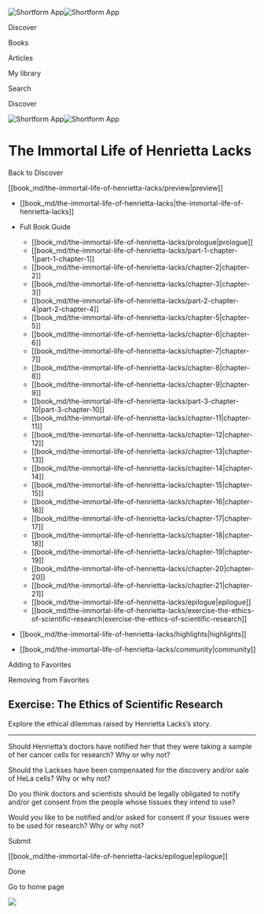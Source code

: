 ![Shortform App](/img/logo.36a2399e.svg)![Shortform App](/img/logo-dark.70c1b072.svg)

Discover

Books

Articles

My library

Search

Discover

![Shortform App](/img/logo.36a2399e.svg)![Shortform App](/img/logo-dark.70c1b072.svg)

# The Immortal Life of Henrietta Lacks

Back to Discover

[[book_md/the-immortal-life-of-henrietta-lacks/preview|preview]]

  * [[book_md/the-immortal-life-of-henrietta-lacks|the-immortal-life-of-henrietta-lacks]]
  * Full Book Guide

    * [[book_md/the-immortal-life-of-henrietta-lacks/prologue|prologue]]
    * [[book_md/the-immortal-life-of-henrietta-lacks/part-1-chapter-1|part-1-chapter-1]]
    * [[book_md/the-immortal-life-of-henrietta-lacks/chapter-2|chapter-2]]
    * [[book_md/the-immortal-life-of-henrietta-lacks/chapter-3|chapter-3]]
    * [[book_md/the-immortal-life-of-henrietta-lacks/part-2-chapter-4|part-2-chapter-4]]
    * [[book_md/the-immortal-life-of-henrietta-lacks/chapter-5|chapter-5]]
    * [[book_md/the-immortal-life-of-henrietta-lacks/chapter-6|chapter-6]]
    * [[book_md/the-immortal-life-of-henrietta-lacks/chapter-7|chapter-7]]
    * [[book_md/the-immortal-life-of-henrietta-lacks/chapter-8|chapter-8]]
    * [[book_md/the-immortal-life-of-henrietta-lacks/chapter-9|chapter-9]]
    * [[book_md/the-immortal-life-of-henrietta-lacks/part-3-chapter-10|part-3-chapter-10]]
    * [[book_md/the-immortal-life-of-henrietta-lacks/chapter-11|chapter-11]]
    * [[book_md/the-immortal-life-of-henrietta-lacks/chapter-12|chapter-12]]
    * [[book_md/the-immortal-life-of-henrietta-lacks/chapter-13|chapter-13]]
    * [[book_md/the-immortal-life-of-henrietta-lacks/chapter-14|chapter-14]]
    * [[book_md/the-immortal-life-of-henrietta-lacks/chapter-15|chapter-15]]
    * [[book_md/the-immortal-life-of-henrietta-lacks/chapter-16|chapter-16]]
    * [[book_md/the-immortal-life-of-henrietta-lacks/chapter-17|chapter-17]]
    * [[book_md/the-immortal-life-of-henrietta-lacks/chapter-18|chapter-18]]
    * [[book_md/the-immortal-life-of-henrietta-lacks/chapter-19|chapter-19]]
    * [[book_md/the-immortal-life-of-henrietta-lacks/chapter-20|chapter-20]]
    * [[book_md/the-immortal-life-of-henrietta-lacks/chapter-21|chapter-21]]
    * [[book_md/the-immortal-life-of-henrietta-lacks/epilogue|epilogue]]
    * [[book_md/the-immortal-life-of-henrietta-lacks/exercise-the-ethics-of-scientific-research|exercise-the-ethics-of-scientific-research]]
  * [[book_md/the-immortal-life-of-henrietta-lacks/highlights|highlights]]
  * [[book_md/the-immortal-life-of-henrietta-lacks/community|community]]



Adding to Favorites 

Removing from Favorites 

## Exercise: The Ethics of Scientific Research

Explore the ethical dilemmas raised by Henrietta Lacks’s story.

* * *

Should Henrietta’s doctors have notified her that they were taking a sample of her cancer cells for research? Why or why not?

Should the Lackses have been compensated for the discovery and/or sale of HeLa cells? Why or why not?

Do you think doctors and scientists should be legally obligated to notify and/or get consent from the people whose tissues they intend to use?

Would _you_ like to be notified and/or asked for consent if your tissues were to be used for research? Why or why not?

Submit 

[[book_md/the-immortal-life-of-henrietta-lacks/epilogue|epilogue]]

Done

Go to home page 

![](https://bat.bing.com/action/0?ti=56018282&Ver=2&mid=1d436b4c-b5a3-4d0a-b3b3-7d845c09fef7&sid=1711133063fa11eebdec89a8b8ae3bbc&vid=171147a063fa11eea7440fcfeb230d96&vids=0&msclkid=N&pi=0&lg=en-US&sw=800&sh=600&sc=24&nwd=1&tl=Shortform%20%7C%20Book&p=https%3A%2F%2Fwww.shortform.com%2Fapp%2Fbook%2Fthe-immortal-life-of-henrietta-lacks%2Fexercise-the-ethics-of-scientific-research&r=&lt=385&evt=pageLoad&sv=1&rn=938824)
